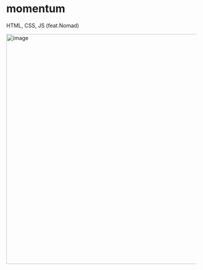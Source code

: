# momentum
HTML, CSS, JS (feat.Nomad)


<img width="608" alt="image" src="https://user-images.githubusercontent.com/69336817/184547076-1a19e445-455b-4793-8612-b5e422d71276.png">
